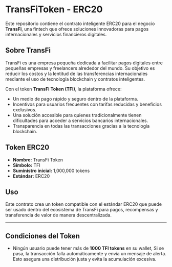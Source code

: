 # TransFiToken - ERC20

Este repositorio contiene el contrato inteligente ERC20 para el negocio **TransFi**, una fintech que ofrece soluciones innovadoras para pagos internacionales y servicios financieros digitales.

## Sobre TransFi

TransFi es una empresa pequeña dedicada a facilitar pagos digitales entre pequeñas empresas y freelancers alrededor del mundo. Su objetivo es reducir los costos y la lentitud de las transferencias internacionales mediante el uso de tecnología blockchain y contratos inteligentes.

Con el token **TransFi Token (TFI)**, la plataforma ofrece:

- Un medio de pago rápido y seguro dentro de la plataforma.
- Incentivos para usuarios frecuentes con tarifas reducidas y beneficios exclusivos.
- Una solución accesible para quienes tradicionalmente tienen dificultades para acceder a servicios bancarios internacionales.
- Transparencia en todas las transacciones gracias a la tecnología blockchain.

## Token ERC20

- **Nombre:** TransFi Token
- **Símbolo:** TFI
- **Suministro inicial:** 1,000,000 tokens
- **Estándar:** ERC20

## Uso

Este contrato crea un token compatible con el estándar ERC20 que puede ser usado dentro del ecosistema de TransFi para pagos, recompensas y transferencia de valor de manera descentralizada.

---

## Condiciones del Token

- Ningún usuario puede tener más de **1000 TFI tokens** en su wallet, Si se pasa, la transacción falla automáticamente y envia un mensaje de alerta. Esto asegura una distribución justa y evita la acumulación excesiva.
